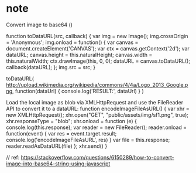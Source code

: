 # note

Convert image to base64 ()

function toDataURL(src, callback) {
  var img = new Image();
  img.crossOrigin = 'Anonymous';
  img.onload = function() {
    var canvas = document.createElement('CANVAS');
    var ctx = canvas.getContext('2d');
    var dataURL;
    canvas.height = this.naturalHeight;
    canvas.width = this.naturalWidth;
    ctx.drawImage(this, 0, 0);
    dataURL = canvas.toDataURL();
    callback(dataURL);
  };
  img.src = src;
}

toDataURL(
  http://upload.wikimedia.org/wikipedia/commons/4/4a/Logo_2013_Google.png,
  function(dataUrl) {
    console.log('RESULT:', dataUrl)
  }
)

Load the local image as blob via XMLHttpRequest and use the FileReader API to convert it to a dataURL:
function encodeImageFileAsURL() {
  var xhr = new XMLHttpRequest();
  xhr.open("GET", "public/assets/img/sf1.png", true); 
  xhr.responseType = "blob";
  xhr.onload = function (e) {
    console.log(this.response);
    var reader = new FileReader();
    reader.onload = function(event) {
       var res = event.target.result;
       console.log('encodeImageFileAsURL', res)
    }
    var file = this.response;
    reader.readAsDataURL(file)
  };
  xhr.send()
}

// ref: https://stackoverflow.com/questions/6150289/how-to-convert-image-into-base64-string-using-javascript

